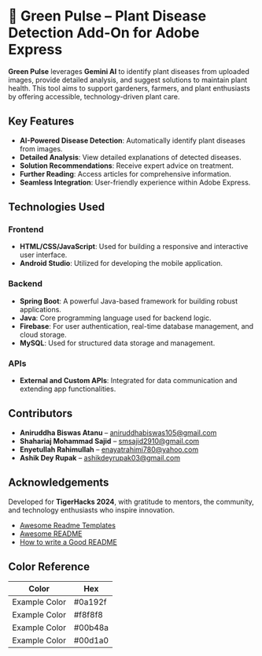 # 🌱 Green Pulse – Plant Disease Detection Add-On for Adobe Express

**Green Pulse**  leverages **Gemini AI** to identify plant diseases from uploaded images, provide detailed analysis, and suggest solutions to maintain plant health. This tool aims to support gardeners, farmers, and plant enthusiasts by offering accessible, technology-driven plant care.
## Key Features
- **AI-Powered Disease Detection**: Automatically identify plant diseases from images.
- **Detailed Analysis**: View detailed explanations of detected diseases.
- **Solution Recommendations**: Receive expert advice on treatment.
- **Further Reading**: Access articles for comprehensive information.
- **Seamless Integration**: User-friendly experience within Adobe Express.
## Technologies Used

### Frontend
- **HTML/CSS/JavaScript**: Used for building a responsive and interactive user interface.
- **Android Studio**: Utilized for developing the mobile application.

### Backend
- **Spring Boot**: A powerful Java-based framework for building robust applications.
- **Java**: Core programming language used for backend logic.
- **Firebase**: For user authentication, real-time database management, and cloud storage.
- **MySQL**: Used for structured data storage and management.

### APIs
- **External and Custom APIs**: Integrated for data communication and extending app functionalities.


## Contributors
- **Aniruddha Biswas Atanu** – aniruddhabiswas105@gmail.com
- **Shahariaj Mohammad Sajid** – smsajid2910@gmail.com
- **Enyetullah Rahimullah** – enayatrahimi780@yahoo.com
- **Ashik Dey Rupak** – ashikdeyrupak03@gmail.com

## Acknowledgements
Developed for **TigerHacks 2024**, with gratitude to mentors, the community, and technology enthusiasts who inspire innovation.
- [Awesome Readme Templates](https://github.com/matiassingers/awesome-readme)
- [Awesome README](https://github.com/matiassingers/awesome-readme)
- [How to write a Good README](https://www.makeareadme.com/)
## Color Reference

| Color          | Hex       |
|----------------|-----------|
| Example Color  | #0a192f   |
| Example Color  | #f8f8f8   |
| Example Color  | #00b48a   |
| Example Color  | #00d1a0   |
